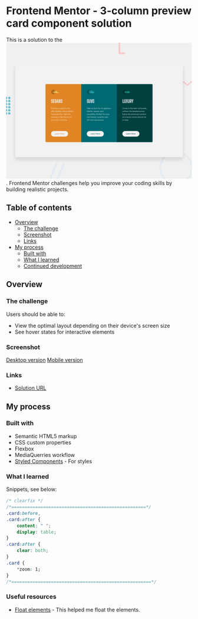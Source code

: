 # Frontend Mentor - 3-column preview card component solution

This is a solution to the ![Design preview for the Profile card component coding challenge](./design/desktop-preview.jpg). Frontend Mentor challenges help you improve your coding skills by building realistic projects. 

## Table of contents

- [Overview](#overview)
  - [The challenge](#the-challenge)
  - [Screenshot](#screenshot)
  - [Links](#links)
- [My process](#my-process)
  - [Built with](#built-with)
  - [What I learned](#what-i-learned)
  - [Continued development](#continued-development)


## Overview

### The challenge

Users should be able to:

- View the optimal layout depending on their device's screen size
- See hover states for interactive elements

### Screenshot

[Desktop version](./design/desktop-design.jpg)
[Mobile version](./design/mobile-design.jpg)

### Links

- [Solution URL](https://github.com/TMraz/Challenges/tree/main/3-column-preview-card-component-main)

## My process

### Built with

- Semantic HTML5 markup
- CSS custom properties
- Flexbox
- MediaQuerries workflow
- [Styled Components](./css/style.css) - For styles

### What I learned

Snippets, see below:

```css
/* clearfix */
/*===================================================*/
.card:before,
.card:after {
    content: " ";
    display: table;
}
.card:after {
    clear: both;
}
.card {
    *zoom: 1;
}
/*=====================================================*/
```


### Useful resources

- [Float elements](https://developer.mozilla.org/en-US/docs/Web/CSS/float) - This helped me float the elements.